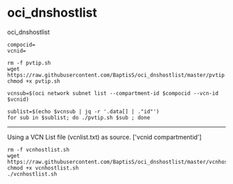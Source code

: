 # oci_dnshostlist
oci_dnshostlist

```
compocid=
vcnid=

rm -f pvtip.sh
wget https://raw.githubusercontent.com/BaptisS/oci_dnshostlist/master/pvtip.sh
chmod +x pvtip.sh 

vcnsub=$(oci network subnet list --compartment-id $compocid --vcn-id $vcnid)

sublist=$(echo $vcnsub | jq -r '.data[] | ."id"') 
for sub in $sublist; do ./pvtip.sh $sub ; done

```

---------------------------------------------------------------------
Using a VCN List file (vcnlist.txt) as source. ['vcnid compartmentid'] 

```
rm -f vcnhostlist.sh
wget https://raw.githubusercontent.com/BaptisS/oci_dnshostlist/master/vcnhostlist.sh
chmod +x vcnhostlist.sh
./vcnhostlist.sh

```
